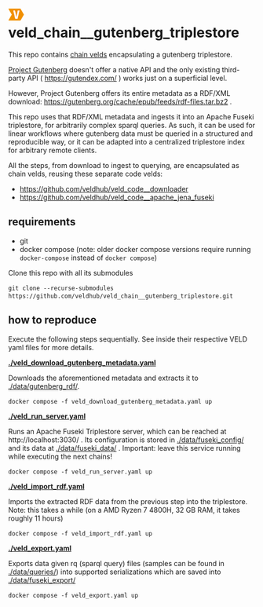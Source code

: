 # ![veld chain](https://raw.githubusercontent.com/veldhub/.github/refs/heads/main/images/symbol_V_letter.png) veld_chain__gutenberg_triplestore

This repo contains [chain velds](https://zenodo.org/records/13322913) encapsulating a gutenberg
triplestore.

[Project Gutenberg](https://www.gutenberg.org/) doesn't offer a native API and the only existing 
third-party API ( https://gutendex.com/ ) works just on a superficial level. 

However, Project Gutenberg offers its entire metadata as a RDF/XML download: 
https://gutenberg.org/cache/epub/feeds/rdf-files.tar.bz2 .

This repo uses that RDF/XML metadata and ingests it into an Apache Fuseki triplestore, for
arbitrarily complex sparql queries. As such, it can be used for linear workflows where gutenberg
data must be queried in a structured and reproducible way, or it can be adapted into a centralized 
triplestore index for arbitrary remote clients.

All the steps, from download to ingest to querying, are encapsulated as chain velds, reusing these
separate code velds:

- https://github.com/veldhub/veld_code__downloader
- https://github.com/veldhub/veld_code__apache_jena_fuseki

## requirements

- git
- docker compose (note: older docker compose versions require running `docker-compose` instead of 
  `docker compose`)

Clone this repo with all its submodules
```
git clone --recurse-submodules https://github.com/veldhub/veld_chain__gutenberg_triplestore.git
```

## how to reproduce

Execute the following steps sequentially. See inside their respective VELD yaml files for more 
details.

**[./veld_download_gutenberg_metadata.yaml](./veld_download_gutenberg_metadata.yaml)**

Downloads the aforementioned metadata and extracts it to 
[./data/gutenberg_rdf/](./data/gutenberg_rdf/).

```
docker compose -f veld_download_gutenberg_metadata.yaml up
```

**[./veld_run_server.yaml](./veld_run_server.yaml)**

Runs an Apache Fuseki Triplestore server, which can be reached at http://localhost:3030/ . Its 
configuration is stored in [./data/fuseki_config/](./data/fuseki_config/) and its data at
[./data/fuseki_data/](./data/fuseki_data/) . Important: leave this service running while executing 
the next chains!

```
docker compose -f veld_run_server.yaml up
```

**[./veld_import_rdf.yaml](./veld_import_rdf.yaml)**

Imports the extracted RDF data from the previous step into the triplestore. Note: this takes a 
while (on a AMD Ryzen 7 4800H, 32 GB RAM, it takes roughly 11 hours) 

```
docker compose -f veld_import_rdf.yaml up
```

**[./veld_export.yaml](./veld_export.yaml)**

Exports data given rq (sparql query) files (samples can be found in 
[./data/queries/](./data/queries/)) into supported serializations which are saved into 
[./data/fuseki_export/](./data/fuseki_export/)

```
docker compose -f veld_export.yaml up
```

